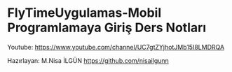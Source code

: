 # FlyTimeUygulamas-Mobil Programlamaya Giriş Ders Notları

Youtube: https://www.youtube.com/channel/UC7gtZYjhotJMb15I8LMDRQA

Hazırlayan: M.Nisa İLGÜN https://github.com/nisailgunn
